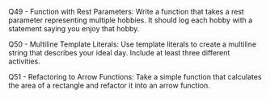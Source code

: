 Q49 - Function with Rest Parameters: Write a function that takes a rest parameter representing multiple hobbies. It should log each hobby with a statement saying you enjoy that hobby.

Q50 - Multiline Template Literals: Use template literals to create a multiline string that describes your ideal day. Include at least three different activities.

Q51 - Refactoring to Arrow Functions: Take a simple function that calculates the area of a rectangle and refactor it into an arrow function.
